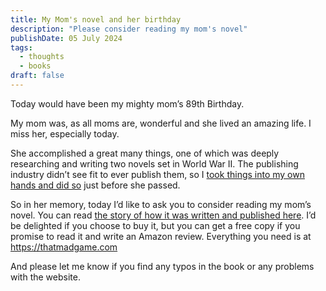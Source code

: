 ```yaml
---
title: My Mom's novel and her birthday
description: "Please consider reading my mom's novel"
publishDate: 05 July 2024
tags:
  - thoughts
  - books
draft: false
---
```


Today would have been my mighty mom’s 89th Birthday.

My mom was, as all moms are, wonderful and she lived an amazing life. I miss her, especially today.

She accomplished a great many things, one of which was deeply researching and writing two novels set in World War II. The publishing industry didn’t see fit to ever publish them, so I [took things into my own hands and did so](https://amzn.to/3L8VlJf) just before she passed.

So in her memory, today I’d like to ask you to consider reading my mom’s novel. You can read [the story of how it was written and published here](https://www.thatmadgame.com/about). I’d be delighted if you choose to buy it, but you can get a free copy if you promise to read it and write an Amazon review. Everything you need is at https://thatmadgame.com

And please let me know if you find any typos in the book or any problems with the website.
